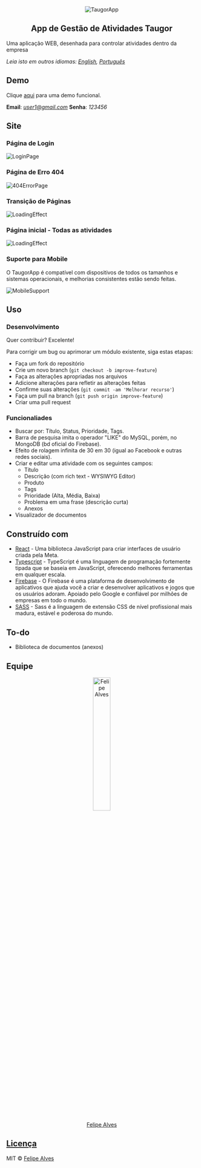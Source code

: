 <div align="center">
    <img 
        src="src/media/blue-taugor-logo.png"
        alt="TaugorApp"
    />
    <h2>App de Gestão de Atividades Taugor</h2>
</div>
<p>
    Uma aplicação WEB, desenhada para controlar atividades dentro da empresa
</p>

<p>
    <i>Leia isto em outros idiomas: <a href="README.md">English</a>, <a href="README.pt.md">Português</a></i>
</p>

## Demo
Clique [aqui](https://felipe1234-dev.github.io/taugor-app/#/login) para uma demo funcional.

<b>Email</b>: <i>user1@gmail.com</i>
<b>Senha</b>: <i>123456</i>


## Site

### Página de Login

![LoginPage](src/media/login-page-screenshot.png)

### Página de Erro 404

![404ErrorPage](src/media/404-error-page-screenshot.png)

### Transição de Páginas

![LoadingEffect](src/media/loading-effect.png)

### Página inicial - Todas as atividades

![LoadingEffect](src/media/start-page-screenshot.png)

### Suporte para Mobile

O TaugorApp é compatível com dispositivos de todos os tamanhos e sistemas operacionais, e melhorias consistentes estão sendo feitas.

![MobileSupport](src/media/start-page-mobile-screenshot.png)

## Uso

### Desenvolvimento
Quer contribuir? Excelente!

Para corrigir um bug ou aprimorar um módulo existente, siga estas etapas:

- Faça um fork do repositório
- Crie um novo branch (`git checkout -b improve-feature`)
- Faça as alterações apropriadas nos arquivos
- Adicione alterações para refletir as alterações feitas
- Confirme suas alterações (`git commit -am 'Melhorar recurso'`)
- Faça um pull na branch (`git push origin improve-feature`)
- Criar uma pull request

### Funcionaliades

* Buscar por: Título, Status, Prioridade, Tags.
* Barra de pesquisa imita o operador "LIKE" do MySQL, porém, no MongoDB (bd oficial do Firebase).
* Efeito de rolagem infinita de 30 em 30 (igual ao Facebook e outras redes sociais).
* Criar e editar uma atividade com os seguintes campos: 
    * Título 
    * Descrição (com rich text - WYSIWYG Editor)
    * Produto 
    * Tags 
    * Prioridade (Alta, Média, Baixa) 
    * Problema em uma frase (descrição curta)
    * Anexos
* Visualizador de documentos


## Construído com

- [React](https://pt-br.reactjs.org/) - Uma biblioteca JavaScript para criar interfaces de usuário criada pela Meta.
- [Typescript](https://www.typescriptlang.org/pt/) - TypeScript é uma linguagem de programação fortemente tipada que se baseia em JavaScript, oferecendo melhores ferramentas em qualquer escala.
- [Firebase](https://firebase.google.com/) - O Firebase é uma plataforma de desenvolvimento de aplicativos que ajuda você a criar e desenvolver aplicativos e jogos que os usuários adoram. Apoiado pelo Google e confiável por milhões de empresas em todo o mundo.
- [SASS](https://sass-lang.com/) - Sass é a linguagem de extensão CSS de nível profissional mais madura, estável e poderosa do mundo.


## To-do
- Biblioteca de documentos (anexos)

## Equipe

<div align="center">
    <a href="https://github.com/felipe1234-dev">
        <img 
            src="src/media/creator-photo.jpg"
            alt="Felipe Alves"
            width="30%"
        /> 
        <br/>
        Felipe Alves
    </a>
</div>

## [Licença](LICENSE.md)

MIT © [Felipe Alves](https://github.com/felipe1234-dev)